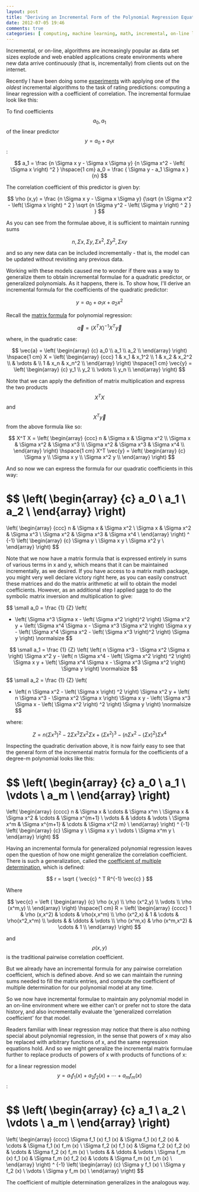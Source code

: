 ```yaml
---
layout: post
title: "Deriving an Incremental Form of the Polynomial Regression Equations"
date: 2012-07-05 19:46
comments: true
categories: [ computing, machine learning, math, incremental, on-line learning, linear regression, polynomial regression ]
---
```


Incremental, or on-line, algorithms are increasingly popular as data set sizes explode and web enabled applications create environments where new data arrive continuously (that is, incrementally) from clients out on the internet.

Recently I have been doing some [experiments](https://github.com/erikerlandson/ratorade) with applying one of the _oldest_ incremental algorithms to the task of rating predictions: computing a linear regression with a coefficient of correlation.  The incremental formulae look like this:

To find coefficients $$ a_0, a_1 $$ of the linear predictor $$ y = a_0 + a_1 x $$ :

$$
a_1 = \frac {n \Sigma x y - \Sigma x \Sigma y} {n \Sigma x^2 - \left( \Sigma x \right) ^2 }
\hspace{1 cm}
a_0 = \frac { \Sigma y - a_1 \Sigma x } {n}
$$

The correlation coefficient of this predictor is given by:

$$
\rho (x,y) = \frac {n \Sigma x y - \Sigma x \Sigma y} {\sqrt {n \Sigma x^2 - \left( \Sigma x \right) ^ 2 } \sqrt {n \Sigma y^2 - \left( \Sigma y \right) ^ 2 } }
$$

As you can see from the formulae above, it is sufficient to maintain running sums 

$$
n, \Sigma x, \Sigma y, \Sigma x^2, \Sigma y^2, \Sigma x y
$$

and so any new data can be included incrementally - that is, the model can be updated without revisiting any previous data.

Working with these models caused me to wonder if there was a way to generalize them to obtain incremental formulae for a quadratic predictor, or generalized polynomials.  As it happens, there is.  To show how, I'll derive an incremental formula for the coefficients of the quadratic predictor:

$$
y = a_0 + a_1 x + a_2 x^2
$$

Recall the [matrix formula](http://en.wikipedia.org/wiki/Polynomial_regression#Matrix_form_and_calculation_of_estimates) for polynomial regression:

$$ \vec{a} = \left( X^T X \right) ^ {-1} X^T \vec{y} $$

where, in the quadratic case:

$$
\vec{a} = \left( \begin{array} {c}
a_0 \\
a_1 \\
a_2 \\
\end{array} \right)
\hspace{1 cm}
X = \left( \begin{array} {ccc}
1 & x_1 & x_1^2 \\
1 & x_2 & x_2^2 \\
  &  \vdots  & \\
1 & x_n & x_n^2 \\
\end{array} \right)
\hspace{1 cm}
\vec{y} = \left( \begin{array} {c}
y_1 \\
y_2 \\
\vdots \\
y_n \\
\end{array} \right)
$$

Note that we can apply the definition of matrix multiplication and express the two products $$ X^T X $$ and $$ X^T \vec{y} $$ from the above formula like so:

$$
X^T X = 
\left( \begin{array} {ccc}
n & \Sigma x & \Sigma x^2 \\
\Sigma x & \Sigma x^2 & \Sigma x^3 \\
\Sigma x^2 & \Sigma x^3 & \Sigma x^4 \\
\end{array} \right)
\hspace{1 cm}
X^T \vec{y} =
\left( \begin{array} {c}
\Sigma y \\
\Sigma x y \\
\Sigma x^2 y \\
\end{array} \right)
$$

And so now we can express the formula for our quadratic coefficients in this way:

$$
\left( \begin{array} {c}
a_0 \\
a_1 \\
a_2 \\
\end{array} \right)
=
\left( \begin{array} {ccc}
n & \Sigma x & \Sigma x^2 \\
\Sigma x & \Sigma x^2 & \Sigma x^3 \\
\Sigma x^2 & \Sigma x^3 & \Sigma x^4 \\
\end{array} \right)
^ {-1}
\left( \begin{array} {c}
\Sigma y \\
\Sigma x y \\
\Sigma x^2 y \\
\end{array} \right)
$$

Note that we now have a matrix formula that is expressed entirely in sums of various terms in x and y, which means that it can be maintained incrementally, as we desired.  If you have access to a matrix math package, you might very well declare victory right here, as you can easily construct these matrices and do the matrix arithmetic at will to obtain the model coefficients.  However, as an additional step I applied [sage](http://www.sagemath.org/) to do the symbolic matrix inversion and multiplication to give:

$$
\small
a_0 =
\frac {1} {Z}
\left( 
- \left( \Sigma x^3 \Sigma x - \left( \Sigma x^2 \right)^2 \right) \Sigma x^2 y  +  \left( \Sigma x^4  \Sigma x - \Sigma x^3 \Sigma x^2 \right) \Sigma x y  -  \left( \Sigma x^4 \Sigma x^2 - \left( \Sigma x^3 \right)^2 \right) \Sigma y 
\right)
\normalsize
$$

$$
\small
a_1 =
\frac {1} {Z}
\left( 
\left( n \Sigma x^3  - \Sigma x^2 \Sigma x \right) \Sigma x^2 y  -  \left( n \Sigma x^4 - \left( \Sigma x^2 \right) ^2 \right) \Sigma x y  +  \left( \Sigma x^4 \Sigma x - \Sigma x^3 \Sigma x^2 \right) \Sigma y
\right)
\normalsize
$$

$$
\small
a_2 =
\frac {1} {Z}
\left( 
- \left( n \Sigma x^2 - \left( \Sigma x \right) ^2 \right) \Sigma x^2 y  +  \left( n \Sigma x^3 - \Sigma x^2 \Sigma x \right) \Sigma x y  -  \left( \Sigma x^3 \Sigma x - \left( \Sigma x^2 \right) ^2 \right) \Sigma y 
\right)
\normalsize
$$

where:

$$
Z = n \left( \Sigma x^3 \right) ^ 2 - 2 \Sigma x^3 \Sigma x^2 \Sigma x + \left( \Sigma x^2 \right) ^3 - \left( n \Sigma x^2 - \left( \Sigma x \right) ^2  \right) \Sigma x^4
$$

Inspecting the quadratic derivation above, it is now fairly easy to see that the general form of the incremental matrix formula for the coefficients of a degree-m polynomial looks like this:

$$
\left( \begin{array} {c}
a_0 \\
a_1 \\
\vdots \\
a_m \\
\end{array} \right)
=
\left( \begin{array} {cccc}
n & \Sigma x & \cdots & \Sigma x^m \\
\Sigma x & \Sigma x^2 & \cdots & \Sigma x^{m+1} \\
\vdots & & \ddots & \vdots \\
\Sigma x^m & \Sigma x^{m+1} & \cdots & \Sigma x^{2 m} \\
\end{array} \right)
^ {-1}
\left( \begin{array} {c}
\Sigma y \\
\Sigma x y \\
\vdots \\
\Sigma x^m y \\
\end{array} \right)
$$

Having an incremental formula for generalized polynomial regression leaves open the question of how one might generalize the correlation coefficient.  There is such a generalization, called the [coefficient of multiple determination](http://en.wikipedia.org/wiki/Multiple_correlation), which is defined:

$$
r = \sqrt { \vec{c} ^ T  R^{-1}  \vec{c} }
$$

Where

$$
\vec{c} = 
\left ( \begin{array} {c}
\rho (x,y) \\
\rho (x^2,y) \\
\vdots \\
\rho (x^m,y) \\
\end{array} \right)
\hspace{1 cm}
R =
\left( \begin{array} {cccc}
1 & \rho (x,x^2) & \cdots & \rho(x,x^m) \\
\rho (x^2,x) & 1 & \cdots & \rho(x^2,x^m) \\
\vdots & & \ddots & \vdots \\
\rho (x^m,x) & \rho (x^m,x^2) & \cdots & 1 \\
\end{array} \right)
$$

and $$ \rho (x,y) $$ is the traditional pairwise correlation coefficient.

But we already have an incremental formula for any pairwise correlation coefficient, which is defined above.  And so we can maintain the running sums needed to fill the matrix entries, and compute the coefficient of multiple determination for our polynomial model at any time.

So we now have incremental formulae to maintain any polynomial model in an on-line environment where we either can't or prefer not to store the data history, and also incrementally evaluate the 'generalized correlation coefficient' for that model.

Readers familiar with linear regression may notice that there is also nothing special about polynomial regression, in the sense that powers of x may also be replaced with arbitrary functions of x, and the same regression equations hold.  And so we might generalize the incremental matrix formulae further to replace products of powers of x with products of functions of x:

for a linear regression model $$ y = a_1 f_1 (x) + a_2 f_2 (x) + \cdots + a_m f_m(x) $$ :

$$
\left( \begin{array} {c}
a_1 \\
a_2 \\
\vdots \\
a_m \\
\end{array} \right)
=
\left( \begin{array} {cccc}
\Sigma f_1 (x) f_1 (x) & \Sigma f_1 (x) f_2 (x) & \cdots & \Sigma f_1 (x) f_m (x) \\
\Sigma f_2 (x) f_1 (x) & \Sigma f_2 (x) f_2 (x) & \cdots & \Sigma f_2 (x) f_m (x) \\
\vdots & & \ddots & \vdots \\
\Sigma f_m (x) f_1 (x) & \Sigma f_m (x) f_2 (x) & \cdots & \Sigma f_m (x) f_m (x) \\
\end{array} \right)
^ {-1}
\left( \begin{array} {c}
\Sigma y f_1 (x) \\
\Sigma y f_2 (x) \\
\vdots \\
\Sigma y f_m (x) \\
\end{array} \right)
$$

The coefficient of multiple determination generalizes in the analogous way.
